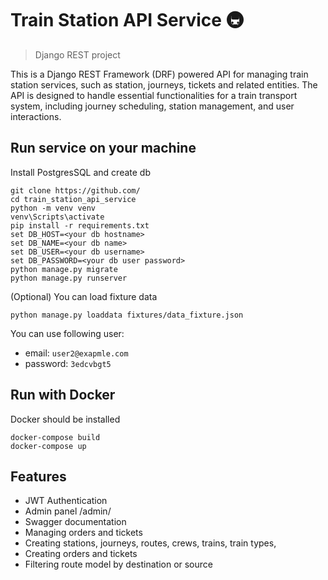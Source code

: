 # Train Station API Service 🚇

> Django REST project 

This is a Django REST Framework (DRF) powered API for managing train station services, such as station, journeys, tickets and related entities. The API is designed to handle essential functionalities for a train transport system, including journey scheduling, station management, and user interactions. 

## Run service on your machine

Install PostgresSQL and create db
```shell
git clone https://github.com/
cd train_station_api_service
python -m venv venv
venv\Scripts\activate
pip install -r requirements.txt
set DB_HOST=<your db hostname>
set DB_NAME=<your db name>
set DB_USER=<your db username>
set DB_PASSWORD=<your db user password>
python manage.py migrate
python manage.py runserver
```
(Optional) You can load fixture data
```shell
python manage.py loaddata fixtures/data_fixture.json
```
You can use following user:
- email: `user2@exapmle.com`
- password: `3edcvbgt5`

## Run with Docker

Docker should be installed
```shell
docker-compose build
docker-compose up
```

## Features
* JWT Authentication
* Admin panel /admin/
* Swagger documentation
* Managing orders and tickets
* Creating stations, journeys, routes, crews, trains, train types,
* Creating orders and tickets 
* Filtering route model by destination or source
